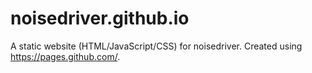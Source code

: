 # noisedriver.github.io
A static website (HTML/JavaScript/CSS) for noisedriver. Created using https://pages.github.com/.
